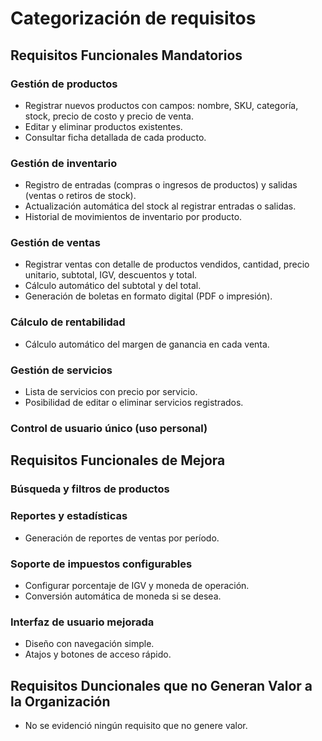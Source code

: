 # Categorización de requisitos 

## Requisitos Funcionales Mandatorios

### Gestión de productos
- Registrar nuevos productos con campos: nombre, SKU, categoría, stock, precio de costo y precio de venta.
- Editar y eliminar productos existentes.
- Consultar ficha detallada de cada producto.
### Gestión de inventario
- Registro de entradas (compras o ingresos de productos) y salidas (ventas o retiros de stock).
- Actualización automática del stock al registrar entradas o salidas.
- Historial de movimientos de inventario por producto.
### Gestión de ventas
- Registrar ventas con detalle de productos vendidos, cantidad, precio unitario, subtotal, IGV, descuentos y total.
- Cálculo automático del subtotal y del total.
- Generación de boletas en formato digital (PDF o impresión).
### Cálculo de rentabilidad
- Cálculo automático del margen de ganancia en cada venta.
### Gestión de servicios
- Lista de servicios con precio por servicio.
- Posibilidad de editar o eliminar servicios registrados.
### Control de usuario único (uso personal)

## Requisitos Funcionales de Mejora

### Búsqueda y filtros de productos
### Reportes y estadísticas
- Generación de reportes de ventas por período.
### Soporte de impuestos configurables
- Configurar porcentaje de IGV y moneda de operación.
- Conversión automática de moneda si se desea.
### Interfaz de usuario mejorada
- Diseño con navegación simple.
- Atajos y botones de acceso rápido.


## Requisitos Duncionales que no Generan Valor a la Organización

- No se evidenció ningún requisito que no genere valor.


